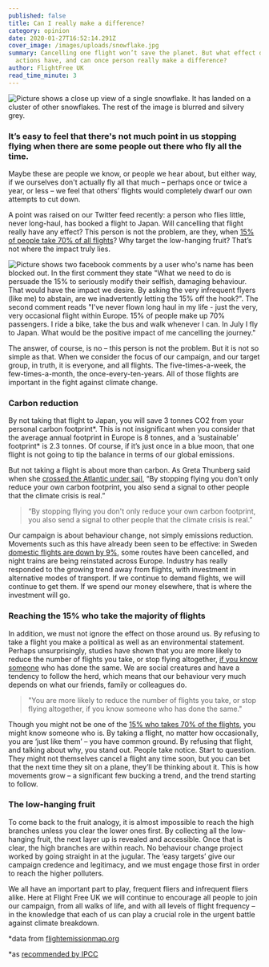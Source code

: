 ```yaml
---
published: false
title: Can I really make a difference?
category: opinion
date: 2020-01-27T16:52:14.291Z
cover_image: /images/uploads/snowflake.jpg
summary: Cancelling one flight won’t save the planet. But what effect do our
  actions have, and can once person really make a difference?
author: FlightFree UK
read_time_minute: 3
---
```

![Picture shows a close up view of a single snowflake. It has landed on a cluster of other snowflakes. The rest of the image is blurred and silvery grey. ](/images/uploads/snowflake.jpg)

### It’s easy to feel that there's not much point in us stopping flying when there are some people out there who fly all the time. 

Maybe these are people we know, or people we hear about, but either way, if we ourselves don't actually fly all that much – perhaps once or twice a year, or less – we feel that others’ flights would completely dwarf our own attempts to cut down.

A point was raised on our Twitter feed recently: a person who flies little, never long-haul, has booked a flight to Japan. Will cancelling that flight really have any effect? This person is not the problem, are they, when [15% of people take 70% of all flights](/what-makes-a-frequent-flyer)? Why target the low-hanging fruit? That’s not where the impact truly lies.

![Picture shows two facebook comments by a user who's name has been blocked out. In the first comment they state "What we need to do is persuade the 15% to seriously modify their selfish, damaging behaviour. That would have the impact we desire. By asking the very infrequent flyers (like me) to abstain, are we inadvertently letting the 15% off the hook?". The second comment reads "I've never flown long haul in my life - just the very, very occasional flight within Europe. 15% of people make up 70% passengers. I ride a bike, take the bus and walk whenever I can. In July I fly to Japan. What would be the positive impact of me cancelling the journey."](/images/uploads/Twitter_screenshot.png)

The answer, of course, is no – this person is not the problem. But it is not so simple as that. When we consider the focus of our campaign, and our target group, in truth, it is everyone, and all flights. The five-times-a-week, the few-times-a-month, the once-every-ten-years. All of those flights are important in the fight against climate change.

### Carbon reduction

By not taking that flight to Japan, you will save 3 tonnes CO2 from your personal carbon footprint\*. This is not insignificant when you consider that the average annual footprint in Europe is 8 tonnes, and a ‘sustainable’ footprint\* is 2.3 tonnes. Of course, if it’s just once in a blue moon, that one flight is not going to tip the balance in terms of our global emissions.

But not taking a flight is about more than carbon. As Greta Thunberg said when she [crossed the Atlantic under sail](https://flightfree.co.uk/post/be-more-greta/), “By stopping flying you don't only reduce your own carbon footprint, you also send a signal to other people that the climate crisis is real.”

> “By stopping flying you don't only reduce your own carbon footprint, you also send a signal to other people that the climate crisis is real.”

Our campaign is about behaviour change, not simply emissions reduction. Movements such as this have already been seen to be effective: in Sweden [domestic flights are down by 9%](https://www.bbc.co.uk/news/world-europe-51067440), some routes have been cancelled, and night trains are being reinstated across Europe. Industry has really responded to the growing trend away from flights, with investment in alternative modes of transport. If we continue to demand flights, we will continue to get them. If we spend our money elsewhere, that is where the investment will go.

### Reaching the 15% who take the majority of flights

In addition, we must not ignore the effect on those around us. By refusing to take a flight you make a political as well as an environmental statement. Perhaps unsurprisingly, studies have shown that you are more likely to reduce the number of flights you take, or stop flying altogether, [if you know someone](https://theconversation.com/climate-change-yes-your-individual-action-does-make-a-difference-115169) who has done the same. We are social creatures and have a tendency to follow the herd, which means that our behaviour very much depends on what our friends, family or colleagues do.

> "You are more likely to reduce the number of flights you take, or stop flying altogether, if you know someone who has done the same."

Though you might not be one of the [15% who takes 70% of the flights](http://afreeride.org/about/), you might know someone who is. By taking a flight, no matter how occasionally, you are ‘just like them’ – you have common ground. By refusing that flight, and talking about why, you stand out. People take notice. Start to question. They might not themselves cancel a flight any time soon, but you can bet that the next time they sit on a plane, they’ll be thinking about it. This is how movements grow – a significant few bucking a trend, and the trend starting to follow.

### The low-hanging fruit

To come back to the fruit analogy, it is almost impossible to reach the high branches unless you clear the lower ones first. By collecting all the low-hanging fruit, the next layer up is revealed and accessible. Once that is clear, the high branches are within reach. No behaviour change project worked by going straight in at the jugular. The ‘easy targets’ give our campaign credence and legitimacy, and we must engage those first in order to reach the higher polluters.

We all have an important part to play, frequent fliers and infrequent fliers alike. Here at Flight Free UK we will continue to encourage all people to join our campaign, from all walks of life, and with all levels of flight frequency – in the knowledge that each of us can play a crucial role in the urgent battle against climate breakdown.

\*data from [flightemissionmap.org](http://flightemissionmap.org)

\*as [recommended by IPCC](http://climatepositions.com/ipcc-report-limiting-global-warming-to-1-5oc-requires-45-co2-reductions-by-2030-compared-to-2010-and-zero-emissions-by-2050-but-which-countries-are-to-reduce-how-much/)